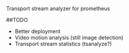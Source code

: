 Transport stream analyzer for prometheus

##TODO

* Better deployment
* Video motion analysis (still image detection)
* Transport stream statistics (tsanalyze?)
